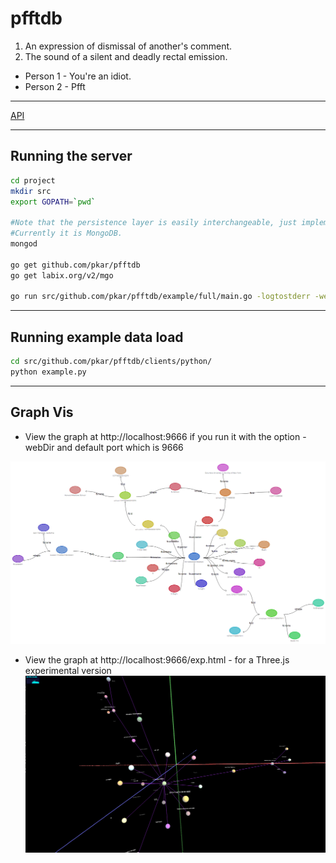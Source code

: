 # pfftdb

1. An expression of dismissal of another's comment. 
2. The sound of a silent and deadly rectal emission.

- Person 1 - You're an idiot.
- Person 2 - Pfft

---

[API](https://github.com/pkar/pfftdb/blob/master/API.md)

---

## Running the server

```bash
cd project
mkdir src
export GOPATH=`pwd`

#Note that the persistence layer is easily interchangeable, just implement the Driver interface. 
#Currently it is MongoDB.
mongod

go get github.com/pkar/pfftdb
go get labix.org/v2/mgo

go run src/github.com/pkar/pfftdb/example/full/main.go -logtostderr -webDir="$(pwd)/src/github.com/pkar/pfftdb/web/"

```

---

## Running example data load
```bash
cd src/github.com/pkar/pfftdb/clients/python/
python example.py

```

---

## Graph Vis
- View the graph at http://localhost:9666 if you run it with the option -webDir and default port which is 9666

![alt text](https://github.com/pkar/pfftdb/raw/master/web/static/images/dracula.png "dracula")

- View the graph at http://localhost:9666/exp.html - for a Three.js experimental version
![alt text](https://github.com/pkar/pfftdb/raw/master/web/static/images/threejs.png "threejs")
